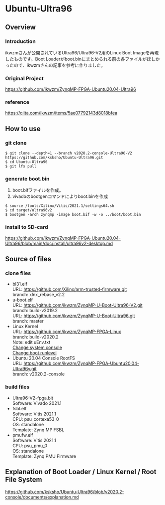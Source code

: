 # Ubuntu-Ultra96
## Overview
### Introduction
ikwzmさんが公開されているUltra96/Ultra96-V2用のLinux Boot Imageを再現したものです。Boot Loaderがboot.binにまとめられる前の各ファイルがほしかったので、ikwzmさんの記事を参考に作りました。

### Original Project
https://github.com/ikwzm/ZynqMP-FPGA-Ubuntu20.04-Ultra96

### reference
https://qiita.com/ikwzm/items/5ae07792143d8018bfea

## How to use
### git clone
```
$ git clone --depth=1 --branch v2020.2-console-Ultra96-V2 https://github.com/ksksho/Ubuntu-Ultra96.git
$ cd Ubuntu-Ultra96
$ git lfs pull
```

### generate boot.bin
1. boot.bifファイルを作成。
2. vivadoのbootgenコマンドによりboot.binを作成
```
$ source /tools/Xilinx/Vitis/2021.1/settings64.sh
$ cd target/ultra96v2
$ bootgen -arch zynqmp -image boot.bif -w -o ../boot/boot.bin
```

### install to SD-card
https://github.com/ikwzm/ZynqMP-FPGA-Ubuntu20.04-Ultra96/blob/main/doc/install/ultra96v2-desktop.md

## Source of files
### clone files
- bl31.elf  
	URL: https://github.com/Xilinx/arm-trusted-firmware.git  
	branch: xlnx_rebase_v2.2  
- u-boot.elf  
	URL: https://github.com/ikwzm/ZynqMP-U-Boot-Ultra96-V2.git  
	branch: build-v2019.2  
	URL: https://github.com/ikwzm/ZynqMP-U-Boot-Ultra96.git  
	branch: master  
- Linux Kernel  
	URL: https://github.com/ikwzm/ZynqMP-FPGA-Linux  
	branch: build-v2020.2  
	Note: edit uEnv.txt  
	[Change system console](https://github.com/ikwzm/ZynqMP-FPGA-Ubuntu20.04-Ultra96/blob/main/doc/faq/change_system_console.md)  
	[Change boot runlevel](https://github.com/ikwzm/ZynqMP-FPGA-Ubuntu20.04-Ultra96/blob/main/doc/faq/change_boot_runlevel.md)  
- Ubuntu 20.04 Console RootFS  
	URL: https://github.com/ikwzm/ZynqMP-FPGA-Ubuntu20.04-Ultra96y.git  
	branch: v2020.2-console  

### build files
- Ultra96-V2-fpga.bit  
	Software: Vivado 2021.1  
- fsbl.elf   
	Software: Vitis 2021.1  
	CPU: psu_cortexa53_0  
	OS: standalone  
	Template: Zynq MP FSBL  
- pmufw.elf  
	Software: Vitis 2021.1  
	CPU: psu_pmu_0  
	OS: standalone  
	Template: Zynq PMU Firmware  


## Explanation of Boot Loader / Linux Kernel / Root File System
https://github.com/ksksho/Ubuntu-Ultra96/blob/v2020.2-console/documents/explanation.md
